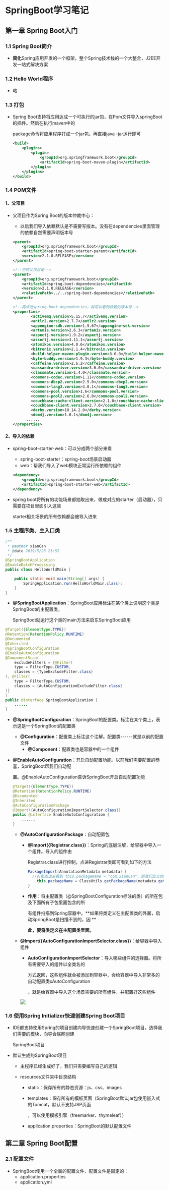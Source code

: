 # SpringBoot学习笔记

## 第一章  Spring  Boot入门

### 1.1 Spring  Boot简介

* **简化**Spring应用开发的一个框架，整个Spring技术栈的一个大整合，J2EE开发一站式解决方案

### 1.2  Hello  World程序

* 略

### 1.3  打包

* Spring Boot支持将应用达成一个可执行的jar包，在Pom文件导入springBoot的插件。然后在执行maven中的  

  package命令将应用程序打成一个jar包。再直接java -jar运行即可

  ```xml
  <build>
      <plugins>
          <plugin>
              <groupId>org.springframework.boot</groupId>
              <artifactId>spring-boot-maven-plugin</artifactId>
          </plugin>
      </plugins>
  </build>
  ```

### 1.4  POM文件

#### 1、父项目

* 父项目作为Spring Boot的版本仲裁中心：

  * 以后我们导入依赖默认是不需要写版本。没有在dependencies里面管理的依赖自然需要声明版本号

  ```xml
  <parent>
      <groupId>org.springframework.boot</groupId>
      <artifactId>spring-boot-starter-parent</artifactId>
      <version>2.1.0.RELEASE</version>
  </parent>
  
  <!--它的父项目是-->
  <parent>
      <groupId>org.springframework.boot</groupId>
      <artifactId>spring-boot-dependencies</artifactId>
      <version>2.1.0.RELEASE</version>
      <relativePath>../../spring-boot-dependencies</relativePath>
  </parent>
  
  <!--再点进spring-boot-dependencies，就可以看到依赖的版本号-->
  <properties>
          <activemq.version>5.15.7</activemq.version>
          <antlr2.version>2.7.7</antlr2.version>
          <appengine-sdk.version>1.9.67</appengine-sdk.version>
          <artemis.version>2.6.3</artemis.version>
          <aspectj.version>1.9.2</aspectj.version>
          <assertj.version>3.11.1</assertj.version>
          <atomikos.version>4.0.6</atomikos.version>
          <bitronix.version>2.1.4</bitronix.version>
          <build-helper-maven-plugin.version>3.0.0</build-helper-maven-plugin.version>
          <byte-buddy.version>1.9.3</byte-buddy.version>
          <caffeine.version>2.6.2</caffeine.version>
          <cassandra-driver.version>3.6.0</cassandra-driver.version>
          <classmate.version>1.4.0</classmate.version>
          <commons-codec.version>1.11</commons-codec.version>
          <commons-dbcp2.version>2.5.0</commons-dbcp2.version>
          <commons-lang3.version>3.8.1</commons-lang3.version>
          <commons-pool.version>1.6</commons-pool.version>
          <commons-pool2.version>2.6.0</commons-pool2.version>
          <couchbase-cache-client.version>2.1.0</couchbase-cache-client.version>
          <couchbase-client.version>2.7.0</couchbase-client.version>
          <derby.version>10.14.2.0</derby.version>
          <dom4j.version>1.6.1</dom4j.version>
      	......
  </properties>
  ```

#### 2、导入的依赖

* spring-boot-starter-web：可以分成两个部分来看

  * spring-boot-starter：spring-boot场景启动器
  * web：帮我们导入了web模块正常运行所依赖的组件

  ```xml
  <dependency>
      <groupId>org.springframework.boot</groupId>
      <artifactId>spring-boot-starter-web</artifactId>
  </dependency>
  ```

* spring boot将所有的功能场景都抽取出来，做成对应的starter（启动器），只需要在项目里面引入这些  

  starter相关场景的所有依赖都会被导入进来

### 1.5  主程序类、主入口类

```java
/**
 * @author xianCan
 * @date 2019/5/28 23:52
 */
@SpringBootApplication
@EnableBatchProcessing
public class HelloWorldMain {

    public static void main(String[] args) {
        SpringApplication.run(HelloWorldMain.class);
    }
}
```

* **@SpringBootApplication**：SpringBoot应用标注在某个类上说明这个类是SpringBoot的主配置类，  

  SpringBoot就运行这个类的main方法来启东SpringBoot应用

```java
@Target({ElementType.TYPE})
@Retention(RetentionPolicy.RUNTIME)
@Documented
@Inherited
@SpringBootConfiguration
@EnableAutoConfiguration
@ComponentScan(
    excludeFilters = {@Filter(
    type = FilterType.CUSTOM,
    classes = {TypeExcludeFilter.class}
), @Filter(
    type = FilterType.CUSTOM,
    classes = {AutoConfigurationExcludeFilter.class}
)}
)
public @interface SpringBootApplication {
    ......
}
```

* **@SpringBootConfiguration**：SpringBoot的配置类。标注在某个类上，表示这是一个SpringBoot的配置类
  * **@Configuration**：配置类上标注这个注解。配置类------就是以前的配置文件
    * **@Component**：配置类也是容器中的一个组件

* **@EnableAutoConfiguration**：开启自动配置功能。以前我们需要配置的恭喜，SpringBoot帮我们自动配  

  置。@EnableAutoConfiguration告诉SpringBoot开启自动配置功能

  ```java
  @Target({ElementType.TYPE})
  @Retention(RetentionPolicy.RUNTIME)
  @Documented
  @Inherited
  @AutoConfigurationPackage
  @Import({AutoConfigurationImportSelector.class})
  public @interface EnableAutoConfiguration {
      ......
  }
  ```

  * **@AutoConfigurationPackage**：自动配置包

    * **@Import({Registrar.class})**：Spring的底层注解，给容器中导入一个组件。导入的组件由  

      Registrar.class进行控制，点进Registrar类即可看到如下的方法

      ```java
      PackageImport(AnnotationMetadata metadata) {
      	//打断点进来看到 this.packageName = "com.xianCan"，即我们定义的groupId
          this.packageName = ClassUtils.getPackageName(metadata.getClassName());
      }
      ```

    * **作用**：将主配置类（@SpringBootConfiguration标注的类）的所在包及下面所有子包里面包含的所  

      有组件扫描到Spring容器中。**如果将类定义在主配置类的外面，启动SpringBoot是扫描不到的，因  **

      **此，要将类定义在主配置类里面。**

  * **@Import({AutoConfigurationImportSelector.class})**：给容器中导入组件

    * **AutoConfigurationImportSelector**：导入哪些组件的选择器。将所有需要导入的组件以全类名的  

      方式返回，这些组件就会被添加到容器中，会给容器中导入非常多的自动配置类xAutoConfiguration  

      。就是给容器中导入这个场景需要的所有组件，并配置好这些组件  

    ![](./01.png)

### 1.6  使用Spring Initializer快速创建Spring  Boot项目

* IDE都支持使用Spring的项目创建向导快速创建一个SpringBoot项目，选择我们需要的模块，向导会联网创建  

  SpringBoot项目

* 默认生成的SpringBoot项目

  * 主程序已经生成好了，我们只需要编写自己的逻辑

  * resources文件夹中目录结构

    * static：保存所有的静态资源：js、css、images

    * templates：保存所有的模板页面（SpringBoot默认jar包使用嵌入式的Tomcat，默认不支持JSP页面  

      ，可以使用模板引擎（freemarker、thymeleaf））

    * application.properties：SpringBoot的默认配置文件

## 第二章  Spring Boot配置

### 2.1  配置文件

* SpringBoot使用一个全局的配置文件，配置文件是固定的：
  * application.properties
  * application.yml

